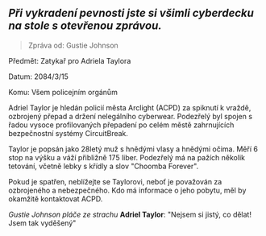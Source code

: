 ## _Při vykradení pevnosti jste si všimli cyberdecku na stole s otevřenou zprávou._

> Zpráva od: Gustie Johnson

Předmět: Zatykař pro Adriela Taylora

Datum: 2084/3/15

Komu: Všem policejním orgánům

Adriel Taylor je hledán policií města Arclight (ACPD) za spiknutí k vraždě, ozbrojený přepad a držení nelegálního cyberwear. Podezřelý byl spojen s řadou vysoce profilovaných přepadení po celém městě zahrnujících bezpečnostní systémy CircuitBreak.

Taylor je popsán jako 28letý muž s hnědými vlasy a hnědými očima. Měří 6 stop na výšku a váží přibližně 175 liber. Podezřelý má na pažích několik tetování, včetně lebky s křídly a slov "Choomba Forever".

Pokud je spatřen, neblížejte se Taylorovi, neboť je považován za ozbrojeného a nebezpečného. Kdo má informace o jeho pobytu, měl by okamžitě kontaktovat ACPD.

_Gustie Johnson pláče ze strachu_
**Adriel Taylor**: "Nejsem si jistý, co dělat! Jsem tak vyděšený"
